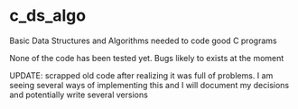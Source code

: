 # c_ds_algo
Basic Data Structures and Algorithms needed to code good C programs

None of the code has been tested yet. Bugs likely to exists at the moment

UPDATE: scrapped old code after realizing it was full of problems. 
I am seeing several ways of implementing this and I will document my decisions and potentially write several versions
